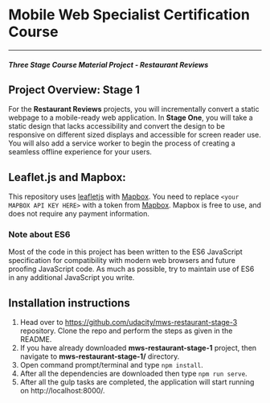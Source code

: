 # Mobile Web Specialist Certification Course
---
#### _Three Stage Course Material Project - Restaurant Reviews_

## Project Overview: Stage 1

For the **Restaurant Reviews** projects, you will incrementally convert a static webpage to a mobile-ready web application. In **Stage One**, you will take a static design that lacks accessibility and convert the design to be responsive on different sized displays and accessible for screen reader use. You will also add a service worker to begin the process of creating a seamless offline experience for your users.

## Leaflet.js and Mapbox:

This repository uses [leafletjs](https://leafletjs.com/) with [Mapbox](https://www.mapbox.com/). You need to replace `<your MAPBOX API KEY HERE>` with a token from [Mapbox](https://www.mapbox.com/). Mapbox is free to use, and does not require any payment information.

### Note about ES6

Most of the code in this project has been written to the ES6 JavaScript specification for compatibility with modern web browsers and future proofing JavaScript code. As much as possible, try to maintain use of ES6 in any additional JavaScript you write.

## Installation instructions
1. Head over to https://github.com/udacity/mws-restaurant-stage-3 repository. Clone the repo and perform the steps as given in the README.
2. If you have already downloaded **mws-restaurant-stage-1** project, then navigate to **mws-restaurant-stage-1/** directory.
3. Open command prompt/terminal and type `npm install`.
4. After all the dependencies are downloaded then type `npm run serve`.
5. After all the gulp tasks are completed, the application will start running on http://localhost:8000/.


